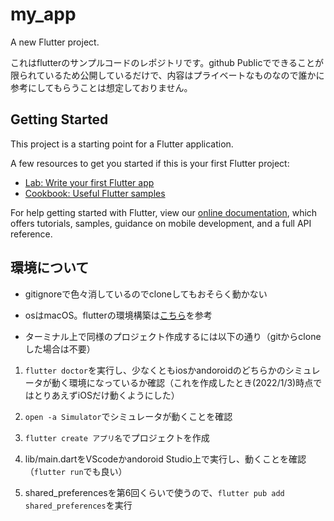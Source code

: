 # my_app

A new Flutter project. 

これはflutterのサンプルコードのレポジトリです。github Publicでできることが限られているため公開しているだけで、内容はプライベートなものなので誰かに参考にしてもらうことは想定しておりません。

## Getting Started

This project is a starting point for a Flutter application.

A few resources to get you started if this is your first Flutter project:

- [Lab: Write your first Flutter app](https://flutter.dev/docs/get-started/codelab)
- [Cookbook: Useful Flutter samples](https://flutter.dev/docs/cookbook)

For help getting started with Flutter, view our
[online documentation](https://flutter.dev/docs), which offers tutorials,
samples, guidance on mobile development, and a full API reference.

## 環境について

- gitignoreで色々消しているのでcloneしてもおそらく動かない

- osはmacOS。flutterの環境構築は[こちら](https://docs.flutter.dev/get-started/install/macos#android-setup)を参考

- ターミナル上で同様のプロジェクト作成するには以下の通り（gitからcloneした場合は不要）

1. ```flutter doctor```を実行し、少なくともiosかandoroidのどちらかのシミュレータが動く環境になっているか確認（これを作成したとき(2022/1/3)時点ではとりあえずiOSだけ動くようにした）

2. ```open -a Simulator```でシミュレータが動くことを確認

3. ```flutter create アプリ名```でプロジェクトを作成

4. lib/main.dartをVScodeかandoroid Studio上で実行し、動くことを確認（```flutter run```でも良い）

5. shared_preferencesを第6回くらいで使うので、```flutter pub add shared_preferences```を実行

